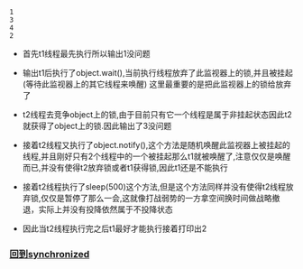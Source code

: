 




```
1
3
4
2
```

+ 首先t1线程最先执行所以输出1没问题

+ 输出t1后执行了object.wait(),当前执行线程放弃了此监视器上的锁,并且被挂起(等待此监视器上的其它线程来唤醒) 这里最重要的是把此监视器上的锁给放弃了

+ t2线程去竞争object上的锁,由于目前只有它一个线程是属于非挂起状态因此t2就获得了object上的锁.因此输出了3没问题

+ 接着t2线程又执行了object.notify(),这个方法是随机唤醒此监视器上被挂起的线程,并且刚好只有2个线程中的一个被挂起那么t1就被唤醒了,注意仅仅是唤醒而已,并没有使得t2放弃锁或者t1获得锁,因此t1还是不能执行

+ 接着t2线程执行了sleep(500)这个方法,但是这个方法同样并没有使得t2线程放弃锁,仅仅是暂停了那么一会,这就像打战弱势的一方拿空间换时间做战略撤退，实际上并没有投降依然属于不投降状态
+ 因此当t2线程执行完之后t1最好才能执行接着打印出2
























### [回到synchronized](synchronized.md)
